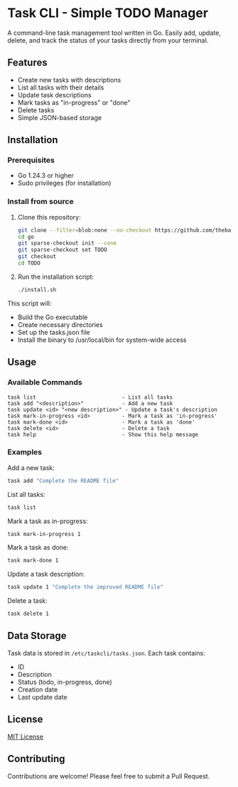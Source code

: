 # Task CLI - Simple TODO Manager

A command-line task management tool written in Go. Easily add, update, delete, and track the status of your tasks directly from your terminal.

## Features

- Create new tasks with descriptions
- List all tasks with their details
- Update task descriptions
- Mark tasks as "in-progress" or "done"
- Delete tasks
- Simple JSON-based storage

## Installation

### Prerequisites

- Go 1.24.3 or higher
- Sudo privileges (for installation)

### Install from source

1. Clone this repository:

   ```bash
   git clone --filter=blob:none --no-checkout https://github.com/thebanri/go.git
   cd go
   git sparse-checkout init --cone
   git sparse-checkout set TODO
   git checkout
   cd TODO

   ```

2. Run the installation script:
   ```bash
   ./install.sh
   ```

This script will:

- Build the Go executable
- Create necessary directories
- Set up the tasks.json file
- Install the binary to /usr/local/bin for system-wide access

## Usage

### Available Commands

```
task list                           - List all tasks
task add "<description>"            - Add a new task
task update <id> "<new description>" - Update a task's description
task mark-in-progress <id>          - Mark a task as 'in-progress'
task mark-done <id>                 - Mark a task as 'done'
task delete <id>                    - Delete a task
task help                           - Show this help message
```

### Examples

Add a new task:

```bash
task add "Complete the README file"
```

List all tasks:

```bash
task list
```

Mark a task as in-progress:

```bash
task mark-in-progress 1
```

Mark a task as done:

```bash
task mark-done 1
```

Update a task description:

```bash
task update 1 "Complete the improved README file"
```

Delete a task:

```bash
task delete 1
```

## Data Storage

Task data is stored in `/etc/taskcli/tasks.json`. Each task contains:

- ID
- Description
- Status (todo, in-progress, done)
- Creation date
- Last update date

## License

[MIT License](LICENSE)

## Contributing

Contributions are welcome! Please feel free to submit a Pull Request.
